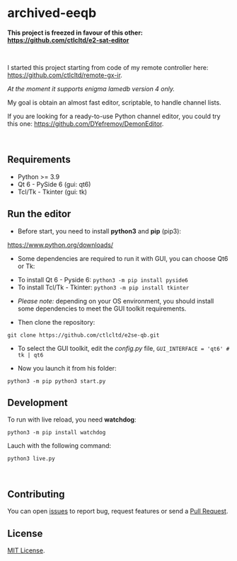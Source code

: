 # archived-eeqb

**This project is freezed in favour of this other: https://github.com/ctlcltd/e2-sat-editor**

 

I started this project starting from code of my remote controller here: https://github.com/ctlcltd/remote-gx-ir.

*At the moment it supports enigma lamedb version 4 only.*

My goal is obtain an almost fast editor, scriptable, to handle channel lists.

If you are looking for a ready-to-use Python channel editor, you could try this one: https://github.com/DYefremov/DemonEditor.

 
## Requirements

* Python >= 3.9
* Qt 6 - PySide 6 (gui: qt6)
* Tcl/Tk - Tkinter (gui: tk)


## Run the editor

- Before start, you need to install **python3** and **pip** (pip3):

https://www.python.org/downloads/

- Some dependencies are required to run it with GUI, you can choose Qt6 or Tk:
* To install Qt 6 - Pyside 6: ```python3 -m pip install pyside6```
* To install Tcl/Tk - Tkinter: ```python3 -m pip install tkinter```

- *Please note:* depending on your OS environment, you should install some dependencies to meet the GUI toolkit requirements.

- Then clone the repository:

```git clone https://github.com/ctlcltd/e2se-qb.git```

- To select the GUI toolkit, edit the *config.py* file, ```GUI_INTERFACE = 'qt6' # tk | qt6```

- Now you launch it from his folder:

```python3 -m pip python3 start.py```


## Development

To run with live reload, you need **watchdog**:

```python3 -m pip install watchdog```

Lauch with the following command:

```python3 live.py```

 
## Contributing

You can open [issues](https://github.com/ctlcltd/e2se-qb/issues) to report bug, request features or send a [Pull Request](https://github.com/ctlcltd/e2se-qb/pulls).


## License

[MIT License](LICENSE).
